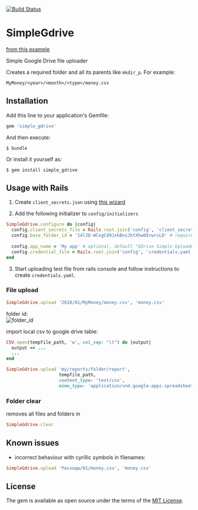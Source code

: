 [![Build Status](https://travis-ci.org/yamax2/simple_gdrive.svg?branch=master)](https://travis-ci.org/yamax2/simple_gdrive)

# SimpleGdrive

[from this example](https://developers.google.com/drive/v3/web/quickstart/ruby)

Simple Google Drive file uploader

Creates a required folder and all its parents like `mkdir_p`. For example:

```
MyMoney/<year>/<month>/<type>/money.csv
```  

## Installation

Add this line to your application's Gemfile:

```ruby
gem 'simple_gdrive'
```

And then execute:

    $ bundle

Or install it yourself as:

    $ gem install simple_gdrive

## Usage with Rails

1. Create `client_secrets.json` using [this wizard](https://console.developers.google.com/start/api?id=drive)

2. Add the following initializer to `config/initializers`
```ruby
SimpleGdrive.configure do |config|  
  config.client_secrets_file = Rails.root.join('config', 'client_secrets.json') # required
  config.base_folder_id = '14lJD-WCxgCd9JxkBnsJktXhw0XrwrsLD' # required
  
  config.app_name = 'My app' # optional, default "GDrive Simple Uploader"
  config.credential_file = Rails.root.join('config', 'credentials.yaml') # optional, default ~/.credentials/gdrive-uploader.yaml  
end
```
3. Start uploading test file from rails console and follow instructions to create `credentials.yaml`.

### File upload
```ruby
SimpleGdrive.upload '2018/01/MyMoney/money.csv', 'money.csv'
```

folder id:<br>
![folder_id](https://mytm.tk/pcmsk/folder_id.png) 

import local csv to google drive table:
```ruby
CSV.open(tempfile_path, 'w', col_sep: "\t") do |output|
  output << ...
  ...
end

SimpleGdrive.upload 'my/reports/folder/report', 
                    tempfile_path, 
                    content_type: 'text/csv',
                    mime_type: 'application/vnd.google-apps.spreadsheet' 
```

### Folder clear
removes all files and folders in 
```ruby
SimpleGdrive.clear
```

## Known issues

* incorrect behaviour with cyrillic symbols in filenames:
```ruby
SimpleGdrive.upload 'Расходы/01/money.csv', 'money.csv'
```

## License

The gem is available as open source under the terms of the [MIT License](http://opensource.org/licenses/MIT).
